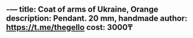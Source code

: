 -—
title: Coat of arms of Ukraine, Orange
description: Pendant. 20 mm, handmade
author: https://t.me/thegello
cost: 3000₸
---